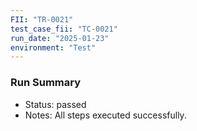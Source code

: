 ```yaml
---
FII: "TR-0021"
test_case_fii: "TC-0021"
run_date: "2025-01-23"
environment: "Test"
---
```


### Run Summary
- Status: passed
- Notes: All steps executed successfully.